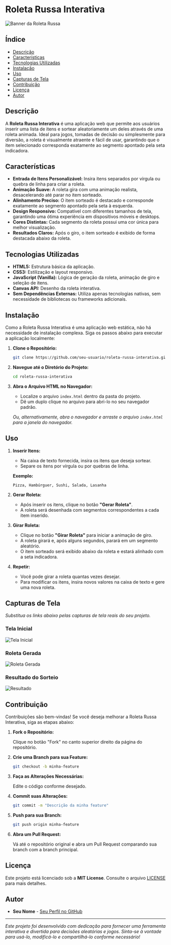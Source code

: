 # Roleta Russa Interativa

![Banner da Roleta Russa](path_to_your_image/banner.png)

## Índice

- [Descrição](#descrição)
- [Características](#características)
- [Tecnologias Utilizadas](#tecnologias-utilizadas)
- [Instalação](#instalação)
- [Uso](#uso)
- [Capturas de Tela](#capturas-de-tela)
- [Contribuição](#contribuição)
- [Licença](#licença)
- [Autor](#autor)

## Descrição

A **Roleta Russa Interativa** é uma aplicação web que permite aos usuários inserir uma lista de itens e sortear aleatoriamente um deles através de uma roleta animada. Ideal para jogos, tomadas de decisão ou simplesmente para diversão, a roleta é visualmente atraente e fácil de usar, garantindo que o item selecionado corresponda exatamente ao segmento apontado pela seta indicadora.

## Características

- **Entrada de Itens Personalizável:** Insira itens separados por vírgula ou quebra de linha para criar a roleta.
- **Animação Suave:** A roleta gira com uma animação realista, desacelerando até parar no item sorteado.
- **Alinhamento Preciso:** O item sorteado é destacado e corresponde exatamente ao segmento apontado pela seta à esquerda.
- **Design Responsivo:** Compatível com diferentes tamanhos de tela, garantindo uma ótima experiência em dispositivos móveis e desktops.
- **Cores Distintas:** Cada segmento da roleta possui uma cor única para melhor visualização.
- **Resultados Claros:** Após o giro, o item sorteado é exibido de forma destacada abaixo da roleta.

## Tecnologias Utilizadas

- **HTML5:** Estrutura básica da aplicação.
- **CSS3:** Estilização e layout responsivo.
- **JavaScript (Vanilla):** Lógica de geração da roleta, animação de giro e seleção de itens.
- **Canvas API:** Desenho da roleta interativa.
- **Sem Dependências Externas:** Utiliza apenas tecnologias nativas, sem necessidade de bibliotecas ou frameworks adicionais.

## Instalação

Como a Roleta Russa Interativa é uma aplicação web estática, não há necessidade de instalação complexa. Siga os passos abaixo para executar a aplicação localmente:

1. **Clone o Repositório:**

   ```bash
   git clone https://github.com/seu-usuario/roleta-russa-interativa.git
   ```

2. **Navegue até o Diretório do Projeto:**

   ```bash
   cd roleta-russa-interativa
   ```

3. **Abra o Arquivo HTML no Navegador:**

   - Localize o arquivo `index.html` dentro da pasta do projeto.
   - Dê um duplo clique no arquivo para abri-lo no seu navegador padrão.
   
   *Ou, alternativamente, abra o navegador e arraste o arquivo `index.html` para a janela do navegador.*

## Uso

1. **Inserir Itens:**
   
   - Na caixa de texto fornecida, insira os itens que deseja sortear.
   - Separe os itens por vírgula ou por quebras de linha.
   
   **Exemplo:**
   
   ```
   Pizza, Hambúrguer, Sushi, Salada, Lasanha
   ```

2. **Gerar Roleta:**
   
   - Após inserir os itens, clique no botão **"Gerar Roleta"**.
   - A roleta será desenhada com segmentos correspondentes a cada item inserido.

3. **Girar Roleta:**
   
   - Clique no botão **"Girar Roleta"** para iniciar a animação de giro.
   - A roleta girará e, após alguns segundos, parará em um segmento aleatório.
   - O item sorteado será exibido abaixo da roleta e estará alinhado com a seta indicadora.

4. **Repetir:**
   
   - Você pode girar a roleta quantas vezes desejar.
   - Para modificar os itens, insira novos valores na caixa de texto e gere uma nova roleta.

## Capturas de Tela

*Substitua os links abaixo pelas capturas de tela reais do seu projeto.*

### Tela Inicial

![Tela Inicial](path_to_your_image/tela_inicial.png)

### Roleta Gerada

![Roleta Gerada](path_to_your_image/roleta_gerada.png)

### Resultado do Sorteio

![Resultado](path_to_your_image/resultado.png)

## Contribuição

Contribuições são bem-vindas! Se você deseja melhorar a Roleta Russa Interativa, siga as etapas abaixo:

1. **Fork o Repositório:**

   Clique no botão "Fork" no canto superior direito da página do repositório.

2. **Crie uma Branch para sua Feature:**

   ```bash
   git checkout -b minha-feature
   ```

3. **Faça as Alterações Necessárias:**

   Edite o código conforme desejado.

4. **Commit suas Alterações:**

   ```bash
   git commit -m "Descrição da minha feature"
   ```

5. **Push para sua Branch:**

   ```bash
   git push origin minha-feature
   ```

6. **Abra um Pull Request:**

   Vá até o repositório original e abra um Pull Request comparando sua branch com a branch principal.

## Licença

Este projeto está licenciado sob a **MIT License**. Consulte o arquivo [LICENSE](LICENSE) para mais detalhes.

## Autor

- **Seu Nome** - [Seu Perfil no GitHub](https://github.com/seu-usuario)

---

*Este projeto foi desenvolvido com dedicação para fornecer uma ferramenta interativa e divertida para decisões aleatórias e jogos. Sinta-se à vontade para usá-lo, modificá-lo e compartilhá-lo conforme necessário!*
